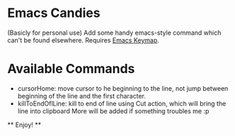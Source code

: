 # Emacs Candies
(Basicly for personal use)
Add some handy emacs-style command which can't be found elsewhere.
Requires [Emacs Keymap](https://github.com/hiro-sun/vscode-emacs.git).

# Available Commands
- cursorHome: move cursor to he beginning to the line, not jump between beginning of the line and the first character.
- killToEndOflLine: kill to end of line using Cut action, which will bring the line into clipboard
More will be added if something troubles me :p

** Enjoy! **